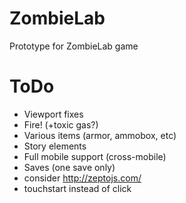 # ZombieLab
Prototype for ZombieLab game
# ToDo
- Viewport fixes
- Fire! (+toxic gas?)
- Various items (armor, ammobox, etc)
- Story elements
- Full mobile support (cross-mobile)
- Saves (one save only)
- consider http://zeptojs.com/
- touchstart instead of click
